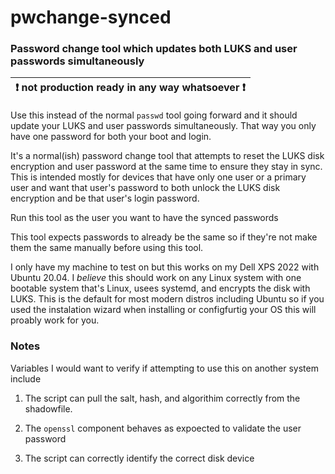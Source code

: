 # pwchange-synced
### Password change tool which updates both LUKS and user passwords simultaneously

| :exclamation:   not production ready in any way whatsoever :exclamation: |
|-------------------------------------------------------------|

Use this instead of the normal `passwd` tool going forward and it should update your LUKS and user passwords simultaneously. That way you only have one password for both your boot and login. 

It's a normal(ish) password change tool that attempts to reset the LUKS disk encryption and user password at the same time to ensure they stay in sync. This is intended mostly for devices that have only one user or a primary user and want that user's password to both unlock the LUKS disk encryption and be that user's login password.

Run this tool as the user you want to have the synced passwords

This tool expects passwords to already be the same so if they're not make them the same manually before using this tool.

I only have my machine to test on but this works on my Dell XPS 2022 with Ubuntu 20.04. I _believe_ this should work on any Linux system with one bootable system that's Linux, usees systemd, and encrypts the disk with LUKS. This is the default for most modern distros including Ubuntu so if you used the instalation wizard when installing or configfurtig your OS this will proably work for you.

### Notes

Variables I would want to verify if attempting to use this on another system include

1. The script can pull the salt, hash, and algorithim correctly from the shadowfile. 

1. The `openssl` component behaves as expoected to validate the user password

1. The script can correctly identify the correct disk device


